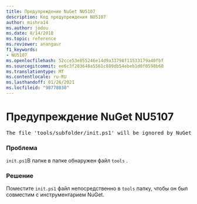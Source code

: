 ```yaml
---
title: Предупреждение NuGet NU5107
description: Код предупреждения NU5107
author: mishra14
ms.author: jodou
ms.date: 8/14/2018
ms.topic: reference
ms.reviewer: anangaur
f1_keywords:
- NU5107
ms.openlocfilehash: 52cce53e855246e14d9a33798f11533179a40fbf
ms.sourcegitcommit: ee6c3f203648a5561c809db54ebeb1d0f0598b68
ms.translationtype: MT
ms.contentlocale: ru-RU
ms.lasthandoff: 01/26/2021
ms.locfileid: "98778030"
---
```

# <a name="nuget-warning-nu5107"></a>Предупреждение NuGet NU5107
<pre>The file 'tools/subfolder/init.ps1' will be ignored by NuGet because it is not directly under 'tools' folder. Place the file directly under 'tools' folder.</pre>

### <a name="issue"></a>Проблема

`init.ps1`В папке в папке обнаружен файл `tools` .


### <a name="solution"></a>Решение

Поместите `init.ps1` файл непосредственно в `tools` папку, чтобы он был совместим с инструментарием NuGet.

